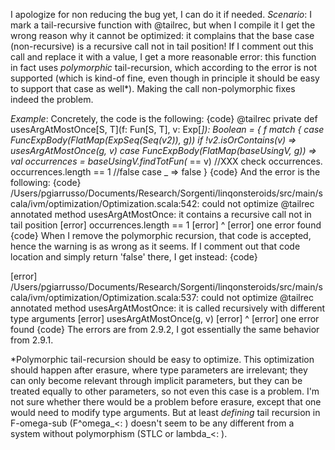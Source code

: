 I apologize for non reducing the bug yet, I can do it if needed.
*Scenario*: I mark a tail-recursive function with @tailrec, but when I compile it I get the wrong reason why it cannot be optimized: it complains that the base case (non-recursive) is a recursive call not in tail position! If I comment out this call and replace it with a value, I get a more reasonable error: this function in fact uses _polymorphic_ tail-recursion, which according to the error is not supported (which is kind-of fine, even though in principle it should be easy to support that case as well*).
Making the call non-polymorphic fixes indeed the problem.

*Example*: Concretely, the code is the following:
{code}
  @tailrec private def usesArgAtMostOnce[S, T](f: Fun[S, T], v: Exp[_]): Boolean = {
    f match {
      case FuncExpBody(FlatMap(ExpSeq(Seq(v2)), g)) if !v2.isOrContains(v) =>
        usesArgAtMostOnce(g, v)
      case FuncExpBody(FlatMap(baseUsingV, g)) =>
        val occurrences = baseUsingV.findTotFun(_ == v) //XXX check occurrences.
        occurrences.length == 1
        //false
      case _ => false
    }
{code}
And the error is the following:
{code}
/Users/pgiarrusso/Documents/Research/Sorgenti/linqonsteroids/src/main/scala/ivm/optimization/Optimization.scala:542: could not optimize @tailrec annotated method usesArgAtMostOnce: it contains a recursive call not in tail position
[error]         occurrences.length == 1
[error]                            ^
[error] one error found
{code}
When I remove the polymorphic recursion, that code is accepted, hence the warning is as wrong as it seems. If I comment out that code location and simply return 'false' there, I get instead:
{code}

[error] /Users/pgiarrusso/Documents/Research/Sorgenti/linqonsteroids/src/main/scala/ivm/optimization/Optimization.scala:537: could not optimize @tailrec annotated method usesArgAtMostOnce: it is called recursively with different type arguments
[error]         usesArgAtMostOnce(g, v)
[error]         ^
[error] one error found
{code}
The errors are from 2.9.2, I got essentially the same behavior from 2.9.1.

*Polymorphic tail-recursion should be easy to optimize. This optimization should happen after erasure, where type parameters are irrelevant; they can only become relevant through implicit parameters, but they can be treated equally to other parameters, so not even this case is a problem.
I'm not sure whether there would be a problem before erasure, except that one would need to modify type arguments. But at least _defining_ tail recursion in F-omega-sub (F^omega_<: ) doesn't seem to be any different from a system without polymorphism (STLC or lambda_<: ).
